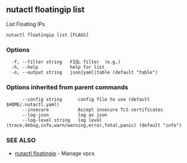 ## nutactl floatingip list

List Floating IPs

```
nutactl floatingip list [FLAGS]
```

### Options

```
  -f, --filter string   FIQL filter  (e.g.)
  -h, --help            help for list
  -o, --output string   json|yaml|table (default "table")
```

### Options inherited from parent commands

```
      --config string      config file to use (default $HOME/.nutactl.yaml)
      --insecure           Accept insecure TLS certificates
      --log-json           log as json
      --log-level string   log level (trace,debug,info,warn/warning,error,fatal,panic) (default "info")
```

### SEE ALSO

* [nutactl floatingip](nutactl_floatingip.md)	 - Manage vpcs


